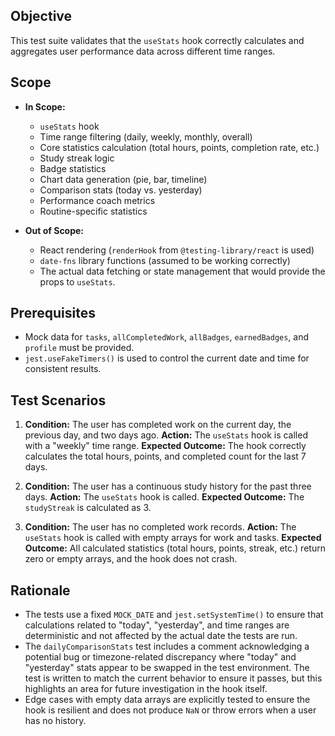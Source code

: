 ## Objective
This test suite validates that the `useStats` hook correctly calculates and aggregates user performance data across different time ranges.

## Scope
- **In Scope:**
  - `useStats` hook
  - Time range filtering (daily, weekly, monthly, overall)
  - Core statistics calculation (total hours, points, completion rate, etc.)
  - Study streak logic
  - Badge statistics
  - Chart data generation (pie, bar, timeline)
  - Comparison stats (today vs. yesterday)
  - Performance coach metrics
  - Routine-specific statistics

- **Out of Scope:**
  - React rendering (`renderHook` from `@testing-library/react` is used)
  - `date-fns` library functions (assumed to be working correctly)
  - The actual data fetching or state management that would provide the props to `useStats`.

## Prerequisites
- Mock data for `tasks`, `allCompletedWork`, `allBadges`, `earnedBadges`, and `profile` must be provided.
- `jest.useFakeTimers()` is used to control the current date and time for consistent results.

## Test Scenarios
1.  **Condition:** The user has completed work on the current day, the previous day, and two days ago.
    **Action:** The `useStats` hook is called with a "weekly" time range.
    **Expected Outcome:** The hook correctly calculates the total hours, points, and completed count for the last 7 days.

2.  **Condition:** The user has a continuous study history for the past three days.
    **Action:** The `useStats` hook is called.
    **Expected Outcome:** The `studyStreak` is calculated as 3.

3.  **Condition:** The user has no completed work records.
    **Action:** The `useStats` hook is called with empty arrays for work and tasks.
    **Expected Outcome:** All calculated statistics (total hours, points, streak, etc.) return zero or empty arrays, and the hook does not crash.

## Rationale
- The tests use a fixed `MOCK_DATE` and `jest.setSystemTime()` to ensure that calculations related to "today", "yesterday", and time ranges are deterministic and not affected by the actual date the tests are run.
- The `dailyComparisonStats` test includes a comment acknowledging a potential bug or timezone-related discrepancy where "today" and "yesterday" stats appear to be swapped in the test environment. The test is written to match the current behavior to ensure it passes, but this highlights an area for future investigation in the hook itself.
- Edge cases with empty data arrays are explicitly tested to ensure the hook is resilient and does not produce `NaN` or throw errors when a user has no history.